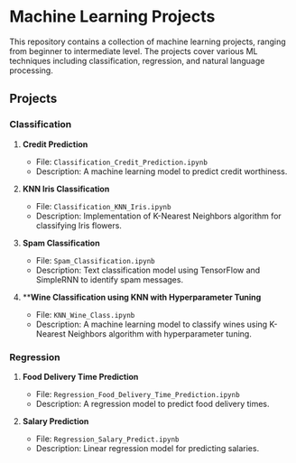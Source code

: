 # Machine Learning Projects

This repository contains a collection of machine learning projects, ranging from beginner to intermediate level. The projects cover various ML techniques including classification, regression, and natural language processing.

## Projects

### Classification

1. **Credit Prediction**
   - File: `Classification_Credit_Prediction.ipynb`
   - Description: A machine learning model to predict credit worthiness.

2. **KNN Iris Classification**
   - File: `Classification_KNN_Iris.ipynb`
   - Description: Implementation of K-Nearest Neighbors algorithm for classifying Iris flowers.

3. **Spam Classification**
   - File: `Spam_Classification.ipynb`
   - Description: Text classification model using TensorFlow and SimpleRNN to identify spam messages.
     
4. ****Wine Classification using KNN with Hyperparameter Tuning**
   - File: `KNN_Wine_Class.ipynb`
   - Description: A machine learning model to classify wines using K-Nearest Neighbors algorithm with hyperparameter tuning.


### Regression

1. **Food Delivery Time Prediction**
   - File: `Regression_Food_Delivery_Time_Prediction.ipynb`
   - Description: A regression model to predict food delivery times.

2. **Salary Prediction**
   - File: `Regression_Salary_Predict.ipynb`
   - Description: Linear regression model for predicting salaries.
